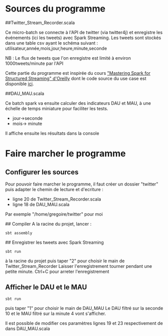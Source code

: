 # Sources du programme
##Twitter_Stream_Recorder.scala

Ce micro-batch se connecte à l'API de twitter (via twitter4j) et enregistre les événements (ici les tweets) avec Spark Streaming.
Les tweets sont stockés dans une table csv ayant le schéma suivant :
utilisateur,année,mois,jour,heure,minute,seconde

NB : Le flux de tweets que l'on enregistre est limité à environ 1000tweets/minute par l'API

Cette partie du programme est inspirée du cours ["Mastering Spark for Structured Streaming" d'Oreilly](https://www.safaribooksonline.com/library/view/mastering-spark-for/9781491974445/video287523.html?autoStart=True) dont le code source du use case est disponible [ici](https://github.com/thedataincubator/spark-structured-streaming/tree/master/twitter).

##DAU_MAU.scala

Ce batch spark va ensuite calculer des indicateurs DAU et MAU, à une échelle de temps miniature pour faciliter les tests.
* jour->seconde 
* mois-> minute

Il affiche ensuite les résultats dans la console

# Faire marcher le programme
## Configurer les sources
Pour pouvoir faire marcher le programme, il faut créer un dossier "twitter" puis adapter le chemin de lecture et d'ecriture :
* ligne 20 de Twitter_Stream_Recorder.scala
* ligne 18 de DAU_MAU.scala

Par exemple "/home/gregoire/twitter" pour moi

## Compiler 
A la racine du projet, lancer :
```shell
sbt assembly
```
## Enregistrer les tweets avec Spark Streaming

```shell
sbt run
```
à la racine du projet puis taper "2" pour choisir le main de Twitter_Stream_Recorder
Laisser l'enregistrement tourner pendant une petite minute.
Ctrl+C pour arreter l'enregistrement

## Afficher le DAU et le MAU


```shell
sbt run
```
puis taper "1" pour choisir le main de DAU_MAU
Le DAU filtré sur la seconde 10 et le MAU filtré sur la minute 4 vont s'afficher.

Il est possible de modifier ces paramètres lignes 19 et 23 respectivement de dans DAU_MAU.scala





